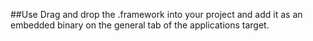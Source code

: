 ##Use
Drag and drop the .framework into your project and add it as an embedded binary on the general tab of the applications target.